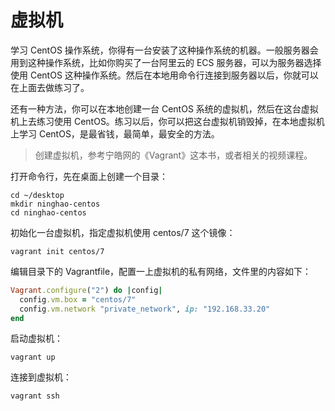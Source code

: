 # 虚拟机

学习 CentOS 操作系统，你得有一台安装了这种操作系统的机器。一般服务器会用到这种操作系统，比如你购买了一台阿里云的 ECS 服务器，可以为服务器选择使用 CentOS 这种操作系统。然后在本地用命令行连接到服务器以后，你就可以在上面去做练习了。

还有一种方法，你可以在本地创建一台 CentOS 系统的虚拟机，然后在这台虚拟机上去练习使用 CentOS。练习以后，你可以把这台虚拟机销毁掉，在本地虚拟机上学习 CentOS，是最省钱，最简单，最安全的方法。

> 创建虚拟机，参考宁皓网的《Vagrant》这本书，或者相关的视频课程。

打开命令行，先在桌面上创建一个目录：

```
cd ~/desktop
mkdir ninghao-centos
cd ninghao-centos
```

初始化一台虚拟机，指定虚拟机使用 centos/7 这个镜像：

```
vagrant init centos/7
```

编辑目录下的 Vagrantfile，配置一上虚拟机的私有网络，文件里的内容如下：

```ruby
Vagrant.configure("2") do |config|
  config.vm.box = "centos/7"
  config.vm.network "private_network", ip: "192.168.33.20"
end
```

启动虚拟机：

```
vagrant up
```

连接到虚拟机：

```
vagrant ssh
```



